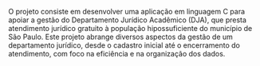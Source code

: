 O projeto consiste em desenvolver uma aplicação em linguagem C para apoiar a gestão do Departamento Jurídico Acadêmico (DJA), que presta atendimento jurídico gratuito à população hipossuficiente do município de São Paulo.
Este projeto abrange diversos aspectos da gestão de um departamento jurídico, desde o cadastro inicial até o encerramento do atendimento, com foco na eficiência e na organização dos dados.
